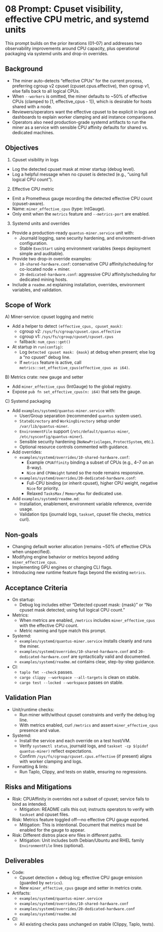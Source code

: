 # 08 Prompt: Cpuset visibility, effective CPU metric, and systemd units

This prompt builds on the prior iterations (01–07) and addresses two observability improvements around CPU capacity, plus operational packaging via systemd units and drop-in overrides.

## Background

- The miner auto-detects “effective CPUs” for the current process, preferring cgroup v2 cpuset (cpuset.cpus.effective), then cgroup v1, else falls back to all logical CPUs.
- When `--workers` is omitted, the miner defaults to ~50% of effective CPUs (clamped to [1, effective_cpus - 1]), which is desirable for hosts shared with a node.
- Reviewers/operators want the effective cpuset to be explicit in logs and dashboards to explain worker clamping and aid instance comparisons.
- Operators also need production-grade systemd artifacts to run the miner as a service with sensible CPU affinity defaults for shared vs. dedicated machines.

## Objectives

1) Cpuset visibility in logs
- Log the detected cpuset mask at miner startup (debug level).
- Log a helpful message when no cpuset is detected (e.g., “using full logical CPU count”).

2) Effective CPU metric
- Emit a Prometheus gauge recording the detected effective CPU count (cpuset-aware).
- Name: `miner_effective_cpus` (type: IntGauge).
- Only emit when the `metrics` feature and `--metrics-port` are enabled.

3) Systemd units and overrides
- Provide a production-ready `quantus-miner.service` unit with:
  - Journald logging, sane security hardening, and environment-driven configuration.
  - Stable `ExecStart` using environment variables (keeps deployment simple and auditable).
- Provide two drop-in override examples:
  - `10-shared-hardware.conf`: conservative CPU affinity/scheduling for co-located node + miner.
  - `20-dedicated-hardware.conf`: aggressive CPU affinity/scheduling for dedicated mining hosts.
- Include a `readme.md` explaining installation, overrides, environment variables, and validation.

## Scope of Work

A) Miner-service: cpuset logging and metric
- Add a helper to detect `(effective_cpus, cpuset_mask)`:
  - cgroup v2: `/sys/fs/cgroup/cpuset.cpus.effective`
  - cgroup v1: `/sys/fs/cgroup/cpuset/cpuset.cpus`
  - fallback: `num_cpus::get()`
- At startup in `run(config)`:
  - Log `Detected cpuset mask: {mask}` at debug when present; else log a “no cpuset” debug line.
  - If `metrics` feature is active, call `metrics::set_effective_cpus(effective_cpus as i64)`.

B) Metrics crate: new gauge and setter
- Add `miner_effective_cpus` (IntGauge) to the global registry.
- Expose `pub fn set_effective_cpus(n: i64)` that sets the gauge.

C) Systemd packaging
- Add `examples/systemd/quantus-miner.service` with:
  - User/Group separation (recommended `quantus` system user).
  - `StateDirectory` and `WorkingDirectory` setup under `/var/lib/quantus-miner`.
  - `EnvironmentFile` support (`/etc/default/quantus-miner`, `/etc/sysconfig/quantus-miner`).
  - Sensible security hardening (`NoNewPrivileges`, `ProtectSystem`, etc.).
  - Optional resource controls commented with guidance.
- Add overrides:
  - `examples/systemd/overrides/10-shared-hardware.conf`:
    - Example `CPUAffinity` binding a subset of CPUs (e.g., 4–7 on an 8-way).
    - `Nice` and `CPUWeight` tuned so the node remains responsive.
  - `examples/systemd/overrides/20-dedicated-hardware.conf`:
    - Full-CPU binding (or inherit cpuset), higher CPU weight, negative `Nice` for priority.
    - Relaxed `TasksMax` / `MemoryMax` for dedicated use.
- Add `examples/systemd/readme.md`:
  - Installation, enablement, environment variable reference, override usage.
  - Validation tips (journald logs, `taskset`, cpuset file checks, metrics curl).

## Non-goals

- Changing default worker allocation (remains ~50% of effective CPUs when unspecified).
- Modifying engine behavior or metrics beyond adding `miner_effective_cpus`.
- Implementing GPU engines or changing CLI flags.
- Introducing new runtime feature flags beyond the existing `metrics`.

## Acceptance Criteria

- On startup:
  - Debug log includes either “Detected cpuset mask: {mask}” or “No cpuset mask detected; using full logical CPU count.”
- Metrics:
  - When metrics are enabled, `/metrics` includes `miner_effective_cpus` with the effective CPU count.
  - Metric naming and type match this prompt.
- Systemd:
  - `examples/systemd/quantus-miner.service` installs cleanly and runs the miner.
  - `examples/systemd/overrides/10-shared-hardware.conf` and `20-dedicated-hardware.conf` are syntactically valid and documented.
  - `examples/systemd/readme.md` contains clear, step-by-step guidance.
- CI:
  - `taplo fmt --check` passes.
  - `cargo clippy --workspace --all-targets` is clean on stable.
  - `cargo test --locked --workspace` passes on stable.

## Validation Plan

- Unit/runtime checks:
  - Run miner with/without cpuset constraints and verify the debug log line.
  - With metrics enabled, curl `/metrics` and assert `miner_effective_cpus` presence and value.
- Systemd:
  - Install the service and each override on a test host/VM.
  - Verify `systemctl status`, journald logs, and `taskset -cp $(pidof quantus-miner)` reflect expectations.
  - Confirm `/sys/fs/cgroup/cpuset.cpus.effective` (if present) aligns with worker clamping and logs.
- Formatting & lints:
  - Run Taplo, Clippy, and tests on stable, ensuring no regressions.

## Risks and Mitigations

- Risk: CPUAffinity in overrides not a subset of cpuset; service fails to bind as intended.
  - Mitigation: README calls this out; instructs operators to verify with `taskset` and cpuset files.
- Risk: Metrics feature toggled off—no effective CPU gauge exported.
  - Mitigation: This is intentional. Document that metrics must be enabled for the gauge to appear.
- Risk: Different distros place env files in different paths.
  - Mitigation: Unit includes both Debian/Ubuntu and RHEL family `EnvironmentFile` lines (optional).

## Deliverables

- Code:
  - Cpuset detection + debug log; effective CPU gauge emission (guarded by `metrics`).
  - New `miner_effective_cpus` gauge and setter in metrics crate.
- Artifacts:
  - `examples/systemd/quantus-miner.service`
  - `examples/systemd/overrides/10-shared-hardware.conf`
  - `examples/systemd/overrides/20-dedicated-hardware.conf`
  - `examples/systemd/readme.md`
- CI:
  - All existing checks pass unchanged on stable (Clippy, Taplo, tests).